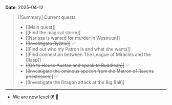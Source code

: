 **Date**: 2025-04-12

> [!Summary] Current quests
> - [[Main quest]]
> - [[Find the magical storm]]
> - [[Narissa is wanted for murder in Westruun]]
> - ~~[[Investigate Ryzzix]]~~ ✅
> - [[Find out who my Patron is and what she wants]]
> - [[Find connection between The League of Miracles and the Clasp]]
> - ~~[[Go to House Austan and speak to Buddleah]]~~ ✅
> - ~~[[Investigate the ominous speech from the Matron of Ravens priestesses]]~~ ✅
> - [[Investigate the Dragon attack at the Big Ball]]

---
- We are now level 9! 🎉